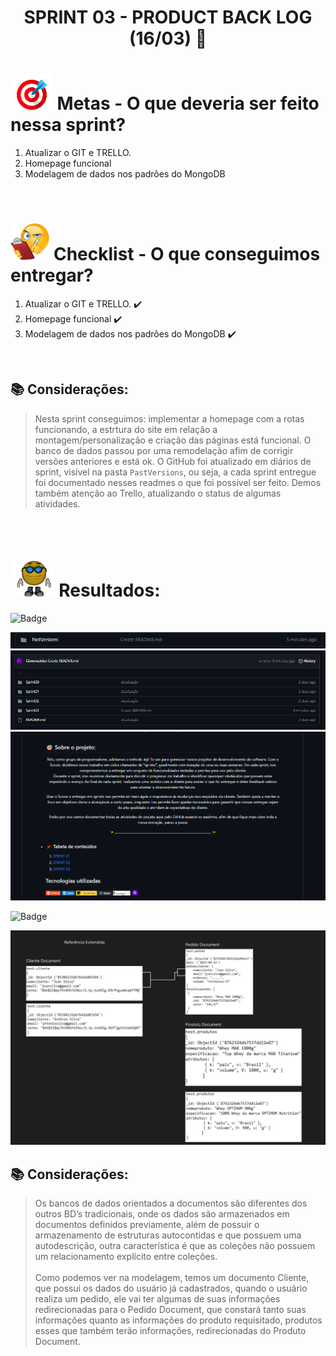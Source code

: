 # <p align="center"> SPRINT 03 - PRODUCT BACK LOG (16/03) 📝 </p>

# <img src="/ReadmeProjeto/alvo.gif" alt="Logo" height="58"> Metas - O que deveria ser feito nessa sprint?

1. Atualizar o GIT e TRELLO. 
2. Homepage funcional
3. Modelagem de dados nos padrôes do MongoDB

<br/>

# <img src="/ReadmeProjeto/emoticonDaCheckList.png" alt="Logo" height="60"> Checklist - O que conseguimos entregar?  


1. Atualizar o GIT e TRELLO. ✔️
2. Homepage funcional ✔️
3. Modelagem de dados nos padrôes do MongoDB ✔️

<br/>

## 📚 Considerações:

> Nesta sprint conseguimos: implementar a homepage com a rotas funcionando, a estrtura do site em relação a montagem/personalização e criação das páginas está funcional. O banco de dados passou por uma remodelação afim de corrigir versões anteriores e está ok. O GitHub foi atualizado em diários de sprint, visível na pasta `PastVersions`, ou seja, a cada sprint entregue foi documentado nesses readmes o que foi possível ser feito. Demos também atenção ao Trello, atualizando o status de algumas atividades.
<br/>

# <img src="/ReadmeProjeto/resultados.gif" alt="Logo" height="70"> Resultados:

![Badge](https://img.shields.io/badge/GitHub-Repositório-blueviolet)

<img src="/ReadmeProjeto/pastversions1.PNG" alt="Logo" height="">
<img src="/ReadmeProjeto/pastversions2.PNG" alt="Logo" height="">
<img src="/ReadmeProjeto/pastversions3.PNG" alt="Logo" height="">

![Badge](https://img.shields.io/badge/BD-Modelagem-blueviolet)


<img src="/ReadmeProjeto/bdSite.jpg" alt="Logo" height="">

## 📚 Considerações:

> Os bancos de dados orientados a documentos são diferentes dos outros BD’s tradicionais, onde os dados são armazenados em documentos definidos previamente, além de possuir o armazenamento de estruturas autocontidas e que possuem uma autodescrição, outra característica é que as coleções não possuem um relacionamento explícito entre coleções. <br/> <br/> Como podemos ver na modelagem, temos um documento Cliente, que possui os dados do usuário já cadastrados, quando o usuário realiza um pedido, ele vai ter algumas de suas informações redirecionadas para o Pedido Document, que constará tanto suas informações quanto as informações do produto requisitado, produtos esses que também terão informações, redirecionadas do Produto Document.

<br/>
